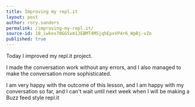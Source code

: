 ```yaml
---
title: Improving my repl.it
layout: post
author: rory.sanders
permalink: /improving-my-repl.it/
source-id: 18_iwkes70GGSxm1JEBMT4M5jqhEpxVP4r6_WpBj-vZo
published: true
---
```

Today I improved my repl.it project. 

I made the conversation work without any errors, and I also managed to make the conversation more sophisticated.

I am very happy with the outcome of this lesson, and I am happy with my conversation so far, and I can't wait until next week when I will be making a Buzz feed style repl.it

